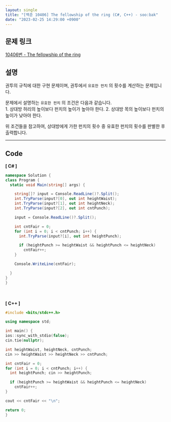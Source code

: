 ```yaml
---
layout: single
title: "[백준 10406] The fellowship of the ring (C#, C++) - soo:bak"
date: "2023-02-25 14:29:00 +0900"
---
```


## 문제 링크
  [10406번 - The fellowship of the ring](https://www.acmicpc.net/problem/10406)

## 설명
  권투의 규칙에 대한 구현 문제이며, 권투에서 `유효한 펀치` 의 횟수를 계산하는 문제입니다. <br>

  문제에서 설명하는 `유효한 펀치` 의 조건은 다음과 같습니다. <br>
    1. 상대방 허리의 높이보다 펀치의 높이가 높아야 한다.
    2. 상대방 목의 높이보다 펀치의 높이가 낮아야 한다.

  위 조건들을 참고하여, 상대방에게 가한 펀치의 횟수 중 유효한 펀치의 횟수를 판별한 후 출력합니다.
  <br>

- - -

## Code
<b>[ C# ] </b>
<br>

  ```c#
namespace Solution {
  class Program {
    static void Main(string[] args) {

      string[]? input = Console.ReadLine()?.Split();
      int.TryParse(input?[0], out int heightWaist);
      int.TryParse(input?[1], out int heightNeck);
      int.TryParse(input?[2], out int cntPunch);

      input = Console.ReadLine()?.Split();

      int cntFair = 0;
      for (int i = 0; i < cntPunch; i++) {
        int.TryParse(input?[i], out int heightPunch);

        if (heightPunch >= heightWaist && heightPunch <= heightNeck)
          cntFair++;
      }

      Console.WriteLine(cntFair);

    }
  }
}
  ```
<br><br>
<b>[ C++ ] </b>
<br>

  ```c++
#include <bits/stdc++.h>

using namespace std;

int main() {
  ios::sync_with_stdio(false);
  cin.tie(nullptr);

  int heightWaist, heightNeck, cntPunch;
  cin >> heightWaist >> heightNeck >> cntPunch;

  int cntFair = 0;
  for (int i = 0; i < cntPunch; i++) {
    int heightPunch; cin >> heightPunch;

    if (heightPunch >= heightWaist && heightPunch <= heightNeck)
      cntFair++;
  }

  cout << cntFair << "\n";

  return 0;
}
  ```
